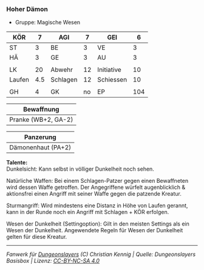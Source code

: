 ### Hoher Dämon  
- Gruppe: Magische Wesen  

| KÖR | 7 | AGI | 7 | GEI | 6 |
| --- | --- | --- | --- | --- | --- |
| ST | 3 | BE | 3 | VE | 3 |
| HÄ | 3 | GE | 3 | AU | 3 |
|  |  |  |  |  |  |
| LK | 20 | Abwehr | 12 | Initiative | 10 |
| Laufen | 4.5 | Schlagen | 12 | Schiessen | 10 |
|  |  |  |  |  |  |
| GH | 4 | GK | no | EP | 104 |


| Bewaffnung |
| --- |
| Pranke (WB+2, GA-2) |


| Panzerung |
| --- |
| Dämonenhaut (PA+2) |


**Talente:**  
Dunkelsicht: Kann selbst in völliger Dunkelheit noch sehen.

Natürliche Waffen: Bei einem Schlagen-Patzer gegen einen Bewaffneten wird dessen Waffe getroffen. Der Angegriffene würfelt augenblicklich & aktionsfrei einen Angriff mit seiner Waffe gegen die patzende Kreatur.

Sturmangriff: Wird mindestens eine Distanz in Höhe von Laufen gerannt, kann in der Runde noch ein Angriff mit Schlagen + KÖR erfolgen.

Wesen der Dunkelheit (Settingoption): Gilt in den meisten Settings als ein Wesen der Dunkelheit. Angewendete Regeln für Wesen der Dunkelheit gelten für diese Kreatur.





___
*Fanwerk für [Dungeonslayers](https://www.dungeonslayers.net/) (C) Christian Kennig | Quelle: Dungeonslayers Basisbox | Lizenz: [CC-BY-NC-SA 4.0](https://creativecommons.org/licenses/by-nc-sa/4.0/deed.de)*